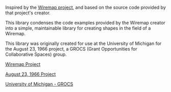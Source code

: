 Inspired by the [Wiremap project](http://wiremap.phedhex.com), and based on the
source code provided by that project's creator.

This library condenses the code examples provided by the Wiremap creator into a
simple, maintainable library for creating shapes in the field of a Wiremap.

This library was originally created for use at the University of Michigan for
the August 23, 1966 project, a GROCS (Grant Opportunities for Collaborative
Spaces) group.

[Wiremap Project](http://wiremap.phedhex.com)

[August 23, 1966 Project](http://august231966.com)

[University of Michigan - GROCS](http://www.dc.umich.edu/grocs)

